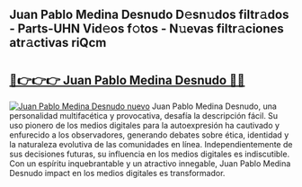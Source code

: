 ## Juan Pablo Medina Desnudo D𝚎sn𝚞dos filtr𝚊dos - Parts-UHN Vid𝚎os f𝚘tos - N𝚞evas filtr𝚊ciones atr𝚊ctivas riQcm

# <h2><a href="http://mb1wf5.tromn.icu/?c=Juan+Pablo+Medina+Desnudo">🔗👉👉👉 Juan Pablo Medina Desnudo 🔗🔗</a></h2>

[![Juan Pablo Medina Desnudo nuevo](https://i.imgur.com/pEAQMta.gif)](http://mb1wf5.tromn.icu/?c=Juan+Pablo+Medina+Desnudo)
Juan Pablo Medina Desnudo, una personalidad multifacética y provocativa, desafía la descripción fácil. Su uso pionero de los medios digitales para la autoexpresión ha cautivado y enfurecido a los observadores, generando debates sobre ética, identidad y la naturaleza evolutiva de las comunidades en línea. Independientemente de sus decisiones futuras, su influencia en los medios digitales es indiscutible. Con un espíritu inquebrantable y un atractivo innegable, Juan Pablo Medina Desnudo impact en los medios digitales es transformador.
